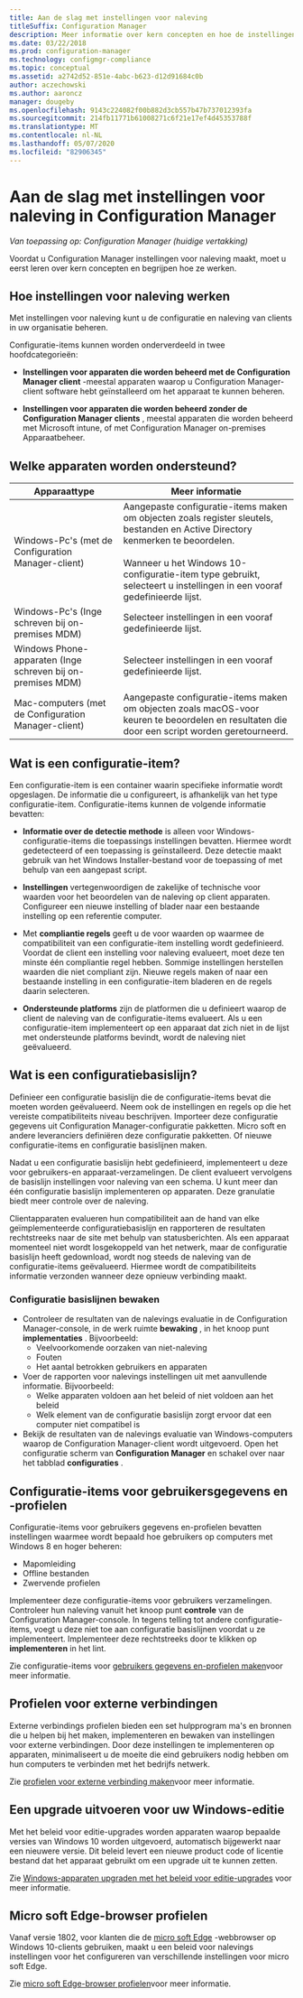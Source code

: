 ```yaml
---
title: Aan de slag met instellingen voor naleving
titleSuffix: Configuration Manager
description: Meer informatie over kern concepten en hoe de instellingen voor naleving werken
ms.date: 03/22/2018
ms.prod: configuration-manager
ms.technology: configmgr-compliance
ms.topic: conceptual
ms.assetid: a2742d52-851e-4abc-b623-d12d91684c0b
author: aczechowski
ms.author: aaroncz
manager: dougeby
ms.openlocfilehash: 9143c224082f00b882d3cb557b47b737012393fa
ms.sourcegitcommit: 214fb11771b61008271c6f21e17ef4d45353788f
ms.translationtype: MT
ms.contentlocale: nl-NL
ms.lasthandoff: 05/07/2020
ms.locfileid: "82906345"
---
```

# <a name="get-started-with-compliance-settings-in-configuration-manager"></a>Aan de slag met instellingen voor naleving in Configuration Manager

*Van toepassing op: Configuration Manager (huidige vertakking)*

Voordat u Configuration Manager instellingen voor naleving maakt, moet u eerst leren over kern concepten en begrijpen hoe ze werken.  



## <a name="how-compliance-settings-work"></a>Hoe instellingen voor naleving werken  
Met instellingen voor naleving kunt u de configuratie en naleving van clients in uw organisatie beheren.  

Configuratie-items kunnen worden onderverdeeld in twee hoofdcategorieën:  

- **Instellingen voor apparaten die worden beheerd met de Configuration Manager client** -meestal apparaten waarop u Configuration Manager-client software hebt geïnstalleerd om het apparaat te kunnen beheren.  

- **Instellingen voor apparaten die worden beheerd zonder de Configuration Manager clients** , meestal apparaten die worden beheerd met Microsoft intune, of met Configuration Manager on-premises Apparaatbeheer.  



## <a name="what-devices-are-supported"></a>Welke apparaten worden ondersteund?  

| Apparaattype | Meer informatie |  
|------------|----------------------|  
| Windows-Pc's (met de Configuration Manager-client) | Aangepaste configuratie-items maken om objecten zoals register sleutels, bestanden en Active Directory kenmerken te beoordelen.<br /><br /> Wanneer u het Windows 10-configuratie-item type gebruikt, selecteert u instellingen in een vooraf gedefinieerde lijst. |  
| Windows-Pc's (Inge schreven bij on-premises MDM) | Selecteer instellingen in een vooraf gedefinieerde lijst. |  
| Windows Phone-apparaten (Inge schreven bij on-premises MDM) | Selecteer instellingen in een vooraf gedefinieerde lijst. |  
| Mac-computers (met de Configuration Manager-client) | Aangepaste configuratie-items maken om objecten zoals macOS-voor keuren te beoordelen en resultaten die door een script worden geretourneerd. |  



## <a name="what-is-a-configuration-item"></a>Wat is een configuratie-item?  
Een configuratie-item is een container waarin specifieke informatie wordt opgeslagen. De informatie die u configureert, is afhankelijk van het type configuratie-item. Configuratie-items kunnen de volgende informatie bevatten:

- **Informatie over de detectie methode** is alleen voor Windows-configuratie-items die toepassings instellingen bevatten. Hiermee wordt gedetecteerd of een toepassing is geïnstalleerd. Deze detectie maakt gebruik van het Windows Installer-bestand voor de toepassing of met behulp van een aangepast script.  

- **Instellingen** vertegenwoordigen de zakelijke of technische voor waarden voor het beoordelen van de naleving op client apparaten. Configureer een nieuwe instelling of blader naar een bestaande instelling op een referentie computer.  

- Met **compliantie regels** geeft u de voor waarden op waarmee de compatibiliteit van een configuratie-item instelling wordt gedefinieerd. Voordat de client een instelling voor naleving evalueert, moet deze ten minste één compliantie regel hebben. Sommige instellingen herstellen waarden die niet compliant zijn. Nieuwe regels maken of naar een bestaande instelling in een configuratie-item bladeren en de regels daarin selecteren.  

- **Ondersteunde platforms** zijn de platformen die u definieert waarop de client de naleving van de configuratie-items evalueert. Als u een configuratie-item implementeert op een apparaat dat zich niet in de lijst met ondersteunde platforms bevindt, wordt de naleving niet geëvalueerd.  



## <a name="what-is-a-configuration-baseline"></a>Wat is een configuratiebasislijn?  
Definieer een configuratie basislijn die de configuratie-items bevat die moeten worden geëvalueerd. Neem ook de instellingen en regels op die het vereiste compatibiliteits niveau beschrijven. Importeer deze configuratie gegevens uit Configuration Manager-configuratie pakketten. Micro soft en andere leveranciers definiëren deze configuratie pakketten. Of nieuwe configuratie-items en configuratie basislijnen maken.  

Nadat u een configuratie basislijn hebt gedefinieerd, implementeert u deze voor gebruikers-en apparaat-verzamelingen. De client evalueert vervolgens de basislijn instellingen voor naleving van een schema. U kunt meer dan één configuratie basislijn implementeren op apparaten. Deze granulatie biedt meer controle over de naleving. 

Clientapparaten evalueren hun compatibiliteit aan de hand van elke geïmplementeerde configuratiebasislijn en rapporteren de resultaten rechtstreeks naar de site met behulp van statusberichten. Als een apparaat momenteel niet wordt losgekoppeld van het netwerk, maar de configuratie basislijn heeft gedownload, wordt nog steeds de naleving van de configuratie-items geëvalueerd. Hiermee wordt de compatibiliteits informatie verzonden wanneer deze opnieuw verbinding maakt.  

### <a name="monitoring-configuration-baselines"></a>Configuratie basislijnen bewaken
- Controleer de resultaten van de nalevings evaluatie in de Configuration Manager-console, in de werk ruimte **bewaking** , in het knoop punt **implementaties** . Bijvoorbeeld:
  - Veelvoorkomende oorzaken van niet-naleving
  - Fouten
  - Het aantal betrokken gebruikers en apparaten
- Voer de rapporten voor nalevings instellingen uit met aanvullende informatie. Bijvoorbeeld:
  - Welke apparaten voldoen aan het beleid of niet voldoen aan het beleid
  - Welk element van de configuratie basislijn zorgt ervoor dat een computer niet compatibel is
- Bekijk de resultaten van de nalevings evaluatie van Windows-computers waarop de Configuration Manager-client wordt uitgevoerd. Open het configuratie scherm van **Configuration Manager** en schakel over naar het tabblad **configuraties** .  



## <a name="user-data-and-profiles-configuration-items"></a>Configuratie-items voor gebruikersgegevens en -profielen  
Configuratie-items voor gebruikers gegevens en-profielen bevatten instellingen waarmee wordt bepaald hoe gebruikers op computers met Windows 8 en hoger beheren:  
- Mapomleiding
- Offline bestanden
- Zwervende profielen  

Implementeer deze configuratie-items voor gebruikers verzamelingen. Controleer hun naleving vanuit het knoop punt **controle** van de Configuration Manager-console. In tegens telling tot andere configuratie-items, voegt u deze niet toe aan configuratie basislijnen voordat u ze implementeert. Implementeer deze rechtstreeks door te klikken op **implementeren** in het lint.  

Zie configuratie-items voor [gebruikers gegevens en-profielen maken](../deploy-use/create-user-data-and-profiles-configuration-items.md)voor meer informatie.  



## <a name="remote-connection-profiles"></a>Profielen voor externe verbindingen  
Externe verbindings profielen bieden een set hulpprogram ma's en bronnen die u helpen bij het maken, implementeren en bewaken van instellingen voor externe verbindingen. Door deze instellingen te implementeren op apparaten, minimaliseert u de moeite die eind gebruikers nodig hebben om hun computers te verbinden met het bedrijfs netwerk.  

Zie [profielen voor externe verbinding maken](../deploy-use/create-remote-connection-profiles.md)voor meer informatie.  



## <a name="windows-edition-upgrade"></a>Een upgrade uitvoeren voor uw Windows-editie
Met het beleid voor editie-upgrades worden apparaten waarop bepaalde versies van Windows 10 worden uitgevoerd, automatisch bijgewerkt naar een nieuwere versie. Dit beleid levert een nieuwe product code of licentie bestand dat het apparaat gebruikt om een upgrade uit te kunnen zetten.

Zie [Windows-apparaten upgraden met het beleid voor editie-upgrades](../deploy-use/upgrade-windows-version.md) voor meer informatie.



## <a name="microsoft-edge-browser-profiles"></a>Micro soft Edge-browser profielen
<!-- 1357310 -->
Vanaf versie 1802, voor klanten die de [micro soft Edge](https://www.microsoft.com/itpro/microsoft-edge) -webbrowser op Windows 10-clients gebruiken, maakt u een beleid voor nalevings instellingen voor het configureren van verschillende instellingen voor micro soft Edge. 

Zie [micro soft Edge-browser profielen](../deploy-use/browser-profiles.md)voor meer informatie.

